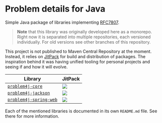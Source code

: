 # Problem details for Java

Simple Java package of libraries implementing [RFC7807][rfc7807].

> **Note** that this library was originally developed here as a monorepo. Right now it is separated into multiple
> repositories, each versioned individually. For old versions see other branches of this repository.

This project is not published to Maven Central Repository at the moment. Instead, it relies on [JitPack][jitpack] for
build and distribution of packages. The inspiration behind it was having unified tooling for personal projects and
seeing if and how it will evolve.

| Library                                        | JitPack                                                                                                          |
|------------------------------------------------|------------------------------------------------------------------------------------------------------------------|
| [`problem4j-core`][problem4j-core]             | [![](https://jitpack.io/v/malczuuu/problem4j-core.svg)](https://jitpack.io/#malczuuu/problem4j-core)             |
| [`problem4j-jackson`][problem4j-jackson]       | [![](https://jitpack.io/v/malczuuu/problem4j-jackson.svg)](https://jitpack.io/#malczuuu/problem4j-jackson)       |
| [`problem4j-spring-web`][problem4j-spring-web] | [![](https://jitpack.io/v/malczuuu/problem4j-spring-web.svg)](https://jitpack.io/#malczuuu/problem4j-spring-web) |

Each of the mentioned libraries is documented in its own `README.md` file. See there for more information.

[rfc7807]: https://tools.ietf.org/html/rfc7807

[jitpack]: https://jitpack.io/

[jackson]: https://github.com/FasterXML/jackson

[problem4j-core]: https://github.com/malczuuu/problem4j-core
[problem4j-jackson]: https://github.com/malczuuu/problem4j-jackson
[problem4j-spring-web]: https://github.com/malczuuu/problem4j-spring-web